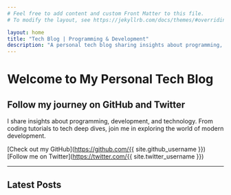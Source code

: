 ```yaml
---
# Feel free to add content and custom Front Matter to this file.
# To modify the layout, see https://jekyllrb.com/docs/themes/#overriding-theme-defaults

layout: home
title: "Tech Blog | Programming & Development"
description: "A personal tech blog sharing insights about programming, development, and technology. Follow my journey through GitHub projects and tech discussions."
---
```


# Welcome to My Personal Tech Blog

## Follow my journey on GitHub and Twitter

I share insights about programming, development, and technology. From coding tutorials to tech deep dives, join me in exploring the world of modern development.

[Check out my GitHub](https://github.com/{{ site.github_username }}) [Follow me on Twitter](https://twitter.com/{{ site.twitter_username }})

---

## Latest Posts